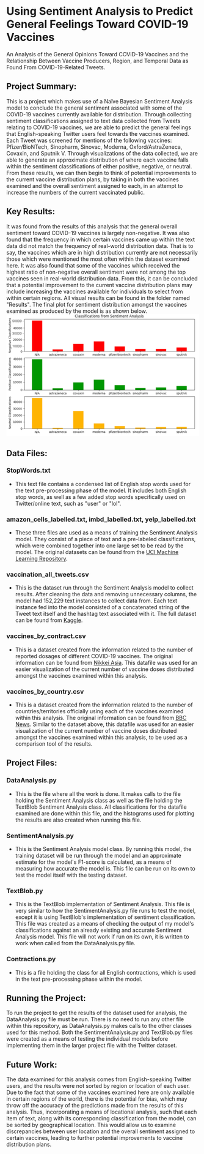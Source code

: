 # Using Sentiment Analysis to Predict General Feelings Toward COVID-19 Vaccines 
An Analysis of the General Opinions Toward COVID-19 Vaccines and the Relationship Between Vaccine Producers, Region, and Temporal Data as Found From COVID-19-Related Tweets.

## Project Summary:
This is a project which makes use of a Naïve Bayesian Sentiment Analysis model to conclude the general sentiment associated with some of the COVID-19 vaccines currently available for distribution. Through collecting sentiment classifications assigned to text data collected from Tweets relating to COVID-19 vaccines, we are able to predict the general feelings that English-speaking Twitter users feel towards the vaccines examined. Each Tweet was screened for mentions of the following vaccines: Pfizer/BioNTech, Sinopharm, Sinovac, Moderna, Oxford/AstraZeneca, Covaxin, and Sputnik V. Through visualizations of the data collected, we are able to generate an approximate distribution of where each vaccine falls within the sentiment classifications of either positive, negative, or neutral. From these results, we can then begin to think of potential improvements to the current vaccine distribution plans, by taking in both the vaccines examined and the overall sentiment assigned to each, in an attempt to increase the numbers of the current vaccinated public. 

## Key Results:
It was found from the results of this analysis that the general overall sentiment toward COVID-19 vaccines is largely non-negative. It was also found that the frequency in which certain vaccines came up within the text data did not match the frequency of real-world distribution data. That is to say, the vaccines which are in high distribution currently are not necessarily those which were mentioned the most often within the dataset examined here. It was also found that some of the vaccines which received the highest ratio of non-negative overall sentiment were not among the top vaccines seen in real-world distribution data. From this, it can be concluded that a potential improvement to the current vaccine distribution plans may include increasing the vaccines available for individuals to select from within certain regions. All visual results can be found in the folder named "Results". The final plot for sentiment distribution amongst the vaccines examined as produced by the model is as shown below.
![image of plot](https://github.com/MadelynWeber/CSCI-4502-Project/blob/main/Results/results%20from%20sentiment%20analysis%20model.png)

## Data Files:

### StopWords.txt
- This text file contains a condensed list of English stop words used for the text pre-processing phase of the model. It includes both English stop words, as well as a few added stop words specifically used on Twitter/online text, such as "user" or "lol".

### amazon_cells_labelled.txt, imbd_labelled.txt, yelp_labelled.txt
- These three files are used as a means of training the Sentiment Analysis model. They consist of a piece of text and a pre-labeled classifications, which were combined together into one large set to be read by the model. The original datasets can be found from the [UCI Machine Learning Repository](https://archive.ics.uci.edu/ml/datasets/Sentiment+Labelled+Sentences).

### vaccination_all_tweets.csv
- This is the dataset run through the Sentiment Analysis model to collect results. After cleaning the data and removing unnecessary columns, the model had 152,229 text instances to collect data from. Each text instance fed into the model consisted of a concatenated string of the Tweet text itself and the hashtag text associated with it. The full dataset can be found from [Kaggle](https://www.kaggle.com/gpreda/all-covid19-vaccines-tweets).

### vaccines_by_contract.csv
- This is a dataset created from the information related to the number of reported dosages of different COVID-19 vaccines. The original information can be found from [Nikkei Asia](https://vdata.nikkei.com/en/newsgraphics/coronavirus-vaccine-status/). This datafile was used for an easier visualization of the current number of vaccine doses distributed amongst the vaccines examined within this analysis. 

### vaccines_by_country.csv
- This is a dataset created from the information related to the number of countries/territories officially using each of the vaccines examined within this analysis. The original information can be found from [BBC News](https://www.bbc.com/news/world-56237778). Similar to the dataset above, this datafile was used for an easier visualization of the current number of vaccine doses distributed amongst the vaccines examined within this analysis, to be used as a comparison tool of the results.

## Project Files:

### DataAnalysis.py 
- This is the file where all the work is done. It makes calls to the file holding the Sentiment Analysis class as well as the file holding the TextBlob Sentiment Analysis class. All classifications for the datafile examined are done within this file, and the histograms used for plotting the results are also created when running this file.

### SentimentAnalysis.py 
- This is the Sentiment Analysis model class. By running this model, the training dataset will be run through the model and an approximate estimate for the model's F1-score is calculated, as a means of measuring how accurate the model is. This file can be run on its own to test the model itself with the testing dataset.

### TextBlob.py
- This is the TextBlob implementation of Sentiment Analysis. This file is very similar to how the SentimentAnalysis.py file runs to test the model, except it is using TextBlob's implementation of sentiment classification. This file was created as a means of checking the output of my model's classifications against an already existing and accurate Sentiment Analysis model. This file will not work if run on its own, it is written to work when called from the DataAnalysis.py file.

### Contractions.py
- This is a file holding the class for all English contractions, which is used in the text pre-processing phase within the model.

## Running the Project:
To run the project to get the results of the dataset used for analysis, the DataAnalysis.py file must be run. There is no need to run any other file within this repository, as DataAnalysis.py makes calls to the other classes used for this method. Both the SentimentAnalysis.py and TextBlob.py files were created as a means of testing the individual models before implementing them in the larger project file with the Twitter dataset. 

## Future Work:
The data examined for this analysis comes from English-speaking Twitter users, and the results were not sorted by region or location of each user. Due to the fact that some of the vaccines examined here are only available in certain regions of the world, there is the potential for bias, which may throw off the accuracy of the predictions made from the results of this analysis. Thus, incorporating a means of locational analysis, such that each item of text, along with its corresponding classification from the model, can be sorted by geographical location. This would allow us to examine discrepancies between user location and the overall sentiment assigned to certain vaccines, leading to further potential improvements to vaccine distribution plans.


